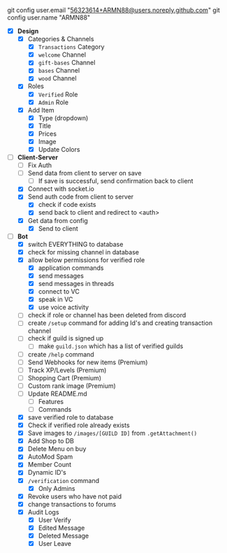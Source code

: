 git config user.email "56323614+ARMN88@users.noreply.github.com"
git config user.name "ARMN88"

- [x] **Design**
  - [x] Categories & Channels
      - [x] `Transactions` Category
      - [x] `welcome` Channel
      - [x] `gift-bases` Channel
      - [x] `bases` Channel
      - [x] `wood` Channel
  - [x] Roles
      - [x] `Verified` Role
      - [x] `Admin` Role
  - [x] Add Item
      - [x] Type (dropdown)
      - [x] Title
      - [x] Prices
      - [x] Image
      - [x] Update Colors
- [ ] **Client-Server**
  - [ ] Fix Auth
  - [ ] Send data from client to server on save
    - [ ] If save is successful, send confirmation back to client
  - [x] Connect with socket.io
  - [x] Send auth code from client to server
      - [x] check if code exists
      - [x] send back to client and redirect to \<auth\>
  - [x] Get data from config
      - [x] Send to client
- [ ] **Bot**
  - [x] switch EVERYTHING to database
  - [x] check for missing channel in database
  - [x] allow below permissions for verified role
      - [x] application commands
      - [x] send messages
      - [x] send messages in threads
      - [x] connect to VC
      - [x] speak in VC
      - [x] use voice activity
  - [ ] check if role or channel has been deleted from discord
  - [ ] create `/setup` command for adding Id's and creating transaction channel
  - [ ] check if guild is signed up
      - [ ] make `guild.json` which has a list of verified guilds
  - [ ] create `/help` command
  - [ ] Send Webhooks for new items (Premium)
  - [ ] Track XP/Levels (Premium)
  - [ ] Shopping Cart (Premium)
  - [ ] Custom rank image (Premium)
  - [ ] Update README.md
    - [ ] Features
    - [ ] Commands
  - [x] save verified role to database
  - [x] Check if verified role already exists
  - [x] Save images to `/images/[GUILD ID]` from `.getAttachment()`
  - [x] Add Shop to DB
  - [x] Delete Menu on buy
  - [x] AutoMod Spam
  - [x] Member Count
  - [x] Dynamic ID's
  - [x] `/verification` command
    - [x] Only Admins
  - [x] Revoke users who have not paid
  - [x] change transactions to forums
  - [x] Audit Logs
    - [x] User Verify
    - [x] Edited Message
    - [x] Deleted Message
    - [x] User Leave